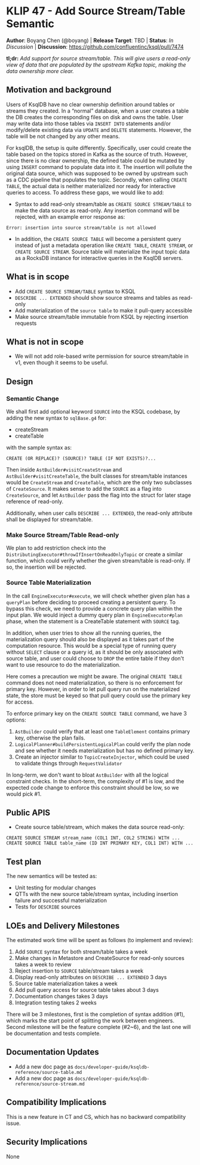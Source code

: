 # KLIP 47 - Add Source Stream/Table Semantic 

**Author**: Boyang Chen (@boyang) | 
**Release Target**: TBD | 
**Status**: _In Discussion_ | 
**Discussion**: https://github.com/confluentinc/ksql/pull/7474

**tl;dr:** _Add support for source stream/table. This will give users a read-only view of data that 
are populated by the upstream Kafka topic, making the data ownership more clear._
           
## Motivation and background

Users of KsqlDB have no clear ownership definition around tables or streams they created. In a “normal” database, 
when a user creates a table the DB creates the corresponding files on disk and owns the table. 
User may write data into those tables via `INSERT INTO` statements and/or modify/delete existing data 
via `UPDATE` and `DELETE` statements. However, the table will be not changed by any other means. 

For ksqlDB, the setup is quite differently. Specifically, user could create the table based on 
the topics stored in Kafka as the source of truth. However, since there is no clear ownership, the defined table 
could be mutated by using `INSERT` command to populate data into it. The insertion will pollute the original data source, 
which was supposed to be owned by upstream such as a CDC pipeline that populates the topic.
Secondly, when calling `CREATE TABLE`, the actual data is neither materialized nor ready for interactive queries to access. 
To address these gaps, we would like to add:

* Syntax to add read-only stream/table as `CREATE SOURCE STREAM/TABLE` to make the data source as read-only. Any 
insertion command will be rejected, with an example error response as:

```
Error: insertion into source stream/table is not allowed
```   

* In addition, the `CREATE SOURCE TABLE` will become a persistent query instead of just a metadata operation like 
`CREATE TABLE`, `CREATE STREAM`, or `CREATE SOURCE STREAM`. Source table will materialize the input topic data as 
a RocksDB instance for interactive queries in the KsqlDB servers.

## What is in scope
* Add `CREATE SOURCE STREAM/TABLE` syntax to KSQL
* `DESCRIBE ... EXTENDED` should show source streams and tables as read-only  
* Add materialization of the `source table` to make it pull-query accessible
* Make source stream/table immutable from KSQL by rejecting insertion requests
 

## What is not in scope
* We will not add role-based write permission for source stream/table in v1, even though it seems to be useful.

## Design

### Semantic Change
We shall first add optional keyword `SOURCE` into the KSQL codebase, by adding the new syntax to `sqlBase.g4` for:
* createStream
* createTable

with the sample syntax as:
```
CREATE (OR REPLACE)? (SOURCE)? TABLE (IF NOT EXISTS)?...
```
Then inside `AstBuilder#visitCreateStream` and `AstBuilder#visitCreateTable`, the built classes for stream/table 
instances would be `CreateStream` and `CreateTable`, which are the only two subclasses of `CreateSource`. It makes sense 
to add the `SOURCE` as a flag into `CreateSource`, and let `AstBuilder` pass the flag into the struct 
for later stage reference of read-only.

Additionally, when user calls `DESCRIBE ... EXTENDED`, the read-only attribute shall be displayed for stream/table. 

### Make Source Stream/Table Read-only
We plan to add restriction check into the `DistributingExecutor#throwIfInsertOnReadOnlyTopic` or create a similar function, 
which could verify whether the given stream/table is read-only. If so, the insertion will be rejected.

### Source Table Materialization
In the call `EngineExecutor#execute`, we will check whether given plan has a `queryPlan` before deciding to proceed 
creating a persistent query. To bypass this check, we need to provide a concrete query plan within the input plan. We would 
inject a dummy query plan in `EngineExecutor#plan` phase, when the statement is a CreateTable statement with `SOURCE` tag.

In addition, when user tries to show all the running queries, the materialization query should also be displayed as it takes 
part of the computation resource. This would be a special type of running query without `SELECT` clause or a query id, as it 
should be only associated with source table, and user could choose to `DROP` the entire table if they don't want to use resource 
to do the materialization.

Here comes a precaution we might be aware. The original `CREATE TABLE` command does not need materialization, so there is 
no enforcement for primary key. However, in order to let pull query run on the materialized state, the store must be keyed so that 
pull query could use the primary key for access.  

To enforce primary key on the `CREATE SOURCE TABLE` command, we have 3 options:
1. `AstBuilder` could verify that at least one `TableElement` contains primary key, otherwise the plan fails.
2. `LogicalPlanner#buildPersistentLogicalPlan` could verify the plan node and see whether it needs materialization 
but has no defined primary key.
3. Create an injector similar to `TopicCreateInjector`, which could be used to validate things through `RequestValidator`

In long-term, we don't want to bloat `AstBuilder` with all the logical constraint checks. In the short-term, the complexity 
of #1 is low, and the expected code change to enforce this constraint should be low, so we would pick #1. 

## Public APIS
* Create source table/stream, which makes the data source read-only:

```roomsql
CREATE SOURCE STREAM stream_name (COL1 INT, COL2 STRING) WITH ...
CREATE SOURCE TABLE table_name (ID INT PRIMARY KEY, COL1 INT) WITH ...
```

## Test plan
The new semantics will be tested as:

* Unit testing for modular changes
* QTTs with the new source table/stream syntax, including insertion failure and successful materialization
* Tests for `DESCRIBE` sources

## LOEs and Delivery Milestones
The estimated work time will be spent as follows (to implement and review):
1. Add `SOURCE` syntax for both stream/table takes a week
2. Make changes in Metastore and CreateSource for read-only sources takes a week to review
3. Reject insertion to `SOURCE` table/stream takes a week
4. Display read-only attributes on `DESCRIBE ... EXTENDED` 3 days 
5. Source table materialization takes a week
6. Add pull query access for source table takes about 3 days
7. Documentation changes takes 3 days
8. Integration testing takes 2 weeks

There will be 3 milestones, first is the completion of syntax addition (#1), which marks the start 
point of splitting the work between engineers. Second milestone will be the feature complete (#2~6), and 
the last one will be documentation and tests complete.

## Documentation Updates
* Add a new doc page as `docs/developer-guide/ksqldb-reference/source-table.md`
* Add a new doc page as `docs/developer-guide/ksqldb-reference/source-stream.md`

## Compatibility Implications
This is a new feature in CT and CS, which has no backward compatibility issue. 

## Security Implications
None